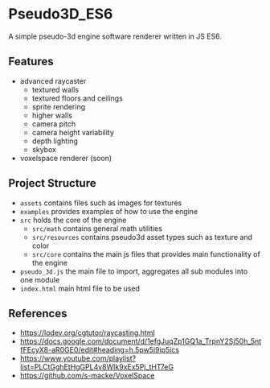 # Pseudo3D_ES6
A simple pseudo-3d engine software renderer written in JS ES6.

## Features
* advanced raycaster
	* textured walls
	* textured floors and ceilings
	* sprite rendering
	* higher walls
	* camera pitch
	* camera height variability
	* depth lighting
	* skybox
* voxelspace renderer (soon)

## Project Structure
* `assets` contains files such as images for textures
* `examples` provides examples of how to use the engine
* `src` holds the core of the engine
	* `src/math` contains general math utilities 
	* `src/resources` contains pseudo3d asset types such as texture and color
	* `src/core` contains the main js files that provides main functionality of the engine
* `pseudo_3d.js` the main file to import, aggregates all sub modules into one module
* `index.html` main html file to be used

## References
* https://lodev.org/cgtutor/raycasting.html
* https://docs.google.com/document/d/1efgJuqZp1GQ1a_TrpnY2Sj50h_5ntfFEcyX8-aR0GE0/edit#heading=h.5pw5j9ip5ics
* https://www.youtube.com/playlist?list=PLCtGghEtHgGPL4v8WIk9xEx5Pj_tHT7eG
* https://github.com/s-macke/VoxelSpace